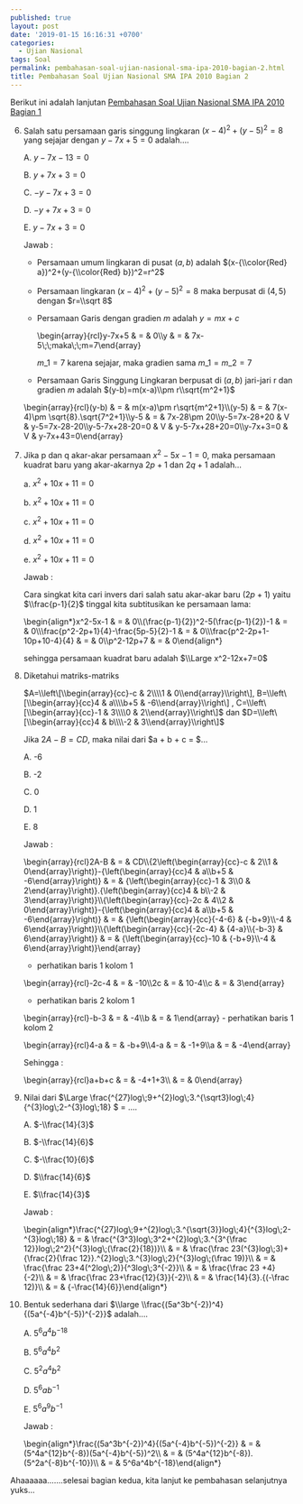 ```yaml
---
published: true
layout: post
date: '2019-01-15 16:16:31 +0700'
categories:
  - Ujian Nasional
tags: Soal
permalink: pembahasan-soal-ujian-nasional-sma-ipa-2010-bagian-2.html
title: Pembahasan Soal Ujian Nasional SMA IPA 2010 Bagian 2
---
```

Berikut ini adalah lanjutan [Pembahasan Soal Ujian Nasional SMA IPA 2010 Bagian 1]({{site.baseurl}}/pembahasan-soal-ujian-nasional-sma-ipa-2010-bagian-1.html)

6.  Salah satu persamaan garis singgung lingkaran $(x-4)^2+(y-5)^2=8$ yang sejajar dengan $y-7x+5=0$ adalah….
    
    A. $y-7x-13=0$
    
    B. $y+7x+3=0$
    
    C. $-y-7x+3=0$
    
    D. $-y+7x+3=0$
    
    E. $y-7x+3=0$
    
    Jawab :
    
    *   Persamaan umum lingkaran di pusat $(a,b)$ adalah $(x-{\\color{Red} a})^2+(y-{\\color{Red} b})^2=r^2$
    *   Persamaan lingkaran $(x-4)^2+(y-5)^2=8$ maka berpusat di $(4,5)$ dengan $r=\\sqrt 8$
    *   Persamaan Garis dengan gradien $m$ adalah $y=mx+c$
        
        \\begin{array}{rcl}y-7x+5 & = & 0\\\\y & = & 7x-5\\;\\;maka\\;\\;m=7\\end{array}
        
        $m\_1=7$ karena sejajar, maka gradien sama $m\_1=m\_2=7$
        
    *   Persamaan Garis Singgung Lingkaran berpusat di $(a,b)$ jari-jari r dan gradien $m$ adalah $(y-b)=m(x-a)\\pm r\\sqrt{m^2+1}$
        
    
    \\begin{array}{rcl}(y-b) & = & m(x-a)\\pm r\\sqrt{m^2+1}\\\\(y-5) & = & 7(x-4)\\pm \\sqrt{8}.\\sqrt{7^2+1}\\\\y-5 & = & 7x-28\\pm 20\\\\y-5=7x-28+20 & V & y-5=7x-28-20\\\\y-5-7x+28-20=0 & V & y-5-7x+28+20=0\\\\y-7x+3=0 & V & y-7x+43=0\\end{array}
    
7.  Jika p dan q akar-akar persamaan $x^2-5x-1=0$, maka persamaan kuadrat baru yang akar-akarnya $2p+1$ dan $2q+1$ adalah…
    
    a. $x^2+10x+11=0$
    
    b. $x^2+10x+11=0$
    
    c. $x^2+10x+11=0$
    
    d. $x^2+10x+11=0$
    
    e. $x^2+10x+11=0$
    
    Jawab :
    
    Cara singkat kita cari invers dari salah satu akar-akar baru $(2p+1)$ yaitu $\\frac{p-1}{2}$ tinggal kita subtitusikan ke persamaan lama:
    
    \\begin{align\*}x^2-5x-1 & = & 0\\\\(\\frac{p-1}{2})^2-5(\\frac{p-1}{2})-1 & = & 0\\\\\\frac{p^2-2p+1}{4}-\\frac{5p-5}{2}-1 & = & 0\\\\\\frac{p^2-2p+1-10p+10-4}{4} & = & 0\\\\p^2-12p+7 & = & 0\\end{align\*}
    
    sehingga persamaan kuadrat baru adalah $\\Large x^2-12x+7=0$
    
8.  Diketahui matriks-matriks
    
    $A=\\left\[\\begin{array}{cc}-c & 2\\\\1 & 0\\end{array}\\right\], B=\\left\[\\begin{array}{cc}4 & a\\\\b+5 & -6\\end{array}\\right\] , C=\\left\[\\begin{array}{cc}-1 & 3\\\\0 & 2\\end{array}\\right\]$ dan $D=\\left\[\\begin{array}{cc}4 & b\\\\-2 & 3\\end{array}\\right\]$
    
    Jika $2A-B = CD$, maka nilai dari $a + b + c = $…
    
    A. -6
    
    B. -2
    
    C. 0
    
    D. 1
    
    E. 8
    
    Jawab :
    
    \\begin{array}{rcl}2A-B & = & CD\\\\{2\\left(\\begin{array}{cc}-c & 2\\\\1 & 0\\end{array}\\right)}-{\\left(\\begin{array}{cc}4 & a\\\\b+5 & -6\\end{array}\\right)} & = & {\\left(\\begin{array}{cc}-1 & 3\\\\0 & 2\\end{array}\\right)}.{\\left(\\begin{array}{cc}4 & b\\\\-2 & 3\\end{array}\\right)}\\\\{\\left(\\begin{array}{cc}-2c & 4\\\\2 & 0\\end{array}\\right)}-{\\left(\\begin{array}{cc}4 & a\\\\b+5 & -6\\end{array}\\right)} & = & {\\left(\\begin{array}{cc}{-4-6} & {-b+9}\\\\-4 & 6\\end{array}\\right)}\\\\{\\left(\\begin{array}{cc}{-2c-4} & {4-a}\\\\{-b-3} & 6\\end{array}\\right)} & = & {\\left(\\begin{array}{cc}-10 & {-b+9}\\\\-4 & 6\\end{array}\\right)}\\end{array}
    
    *   perhatikan baris 1 kolom 1
    
    \\begin{array}{rcl}-2c-4 & = & -10\\\\2c & = & 10-4\\\\c & = & 3\\end{array}
    
    *   perhatikan baris 2 kolom 1
    
    \\begin{array}{rcl}-b-3 & = & -4\\\\b & = & 1\\end{array} - perhatikan baris 1 kolom 2
    
    \\begin{array}{rcl}4-a & = & -b+9\\\\4-a & = & -1+9\\\\a & = & -4\\end{array}
    
    Sehingga :
    
    \\begin{array}{rcl}a+b+c & = & -4+1+3\\\\ & = & 0\\end{array}
    
9.  Nilai dari $\\Large \\frac{^{27}log\\;9+^{2}log\\;3.^{\\sqrt3}log\\;4}{^{3}log\\;2-^{3}log\\;18} $ = ….
    
    A. $-\\frac{14}{3}$
    
    B. $-\\frac{14}{6}$
    
    C. $-\\frac{10}{6}$
    
    D. $\\frac{14}{6}$
    
    E. $\\frac{14}{3}$
    
    Jawab :
    
    \\begin{align\*}\\frac{^{27}log\\;9+^{2}log\\;3.^{\\sqrt{3}}log\\;4}{^{3}log\\;2-^{3}log\\;18} & = & \\frac{^{3^3}log\\;3^2+^{2}log\\;3.^{3^{\\frac 12}}log\\;2^2}{^{3}log\\;(\\frac{2}{18})}\\\\ & = & \\frac{\\frac 23(^{3}log\\;3)+{\\frac{2}{\\frac 12}}.^{2}log\\;3.^{3}log\\;2}{^{3}log\\;(\\frac 19)}\\\\ & = & \\frac{\\frac 23+4(^2log\\;2)}{^3log\\;3^{-2}}\\\\ & = & \\frac{\\frac 23 +4}{-2}\\\\ & = & \\frac{\\frac 23+\\frac{12}{3}}{-2}\\\\ & = & \\frac{14}{3}.{(-\\frac 12)}\\\\ & = & {-\\frac{14}{6}}\\end{align\*}
    
10. Bentuk sederhana dari $\\large \\frac{(5a^3b^{-2})^4}{(5a^{-4}b^{-5})^{-2}}$ adalah….
    
    A. $5^6a^4b^{-18}$
    
    B. $5^6a^4b^2$
    
    C. $5^2a^4b^2$
    
    D. $5^6ab^{-1}$
    
    E. $5^6a^9b^{-1}$
    
    Jawab :
    
    \\begin{align\*}\\frac{(5a^3b^{-2})^4}{(5a^{-4}b^{-5})^{-2}} & = & (5^4a^{12}b^{-8})(5a^{-4}b^{-5})^2\\\\ & = & (5^4a^{12}b^{-8}).(5^2a^{-8}b^{-10})\\\\ & = & 5^6a^4b^{-18}\\end{align\*}
    

Ahaaaaaa…….selesai bagian kedua, kita lanjut ke pembahasan selanjutnya yuks…
